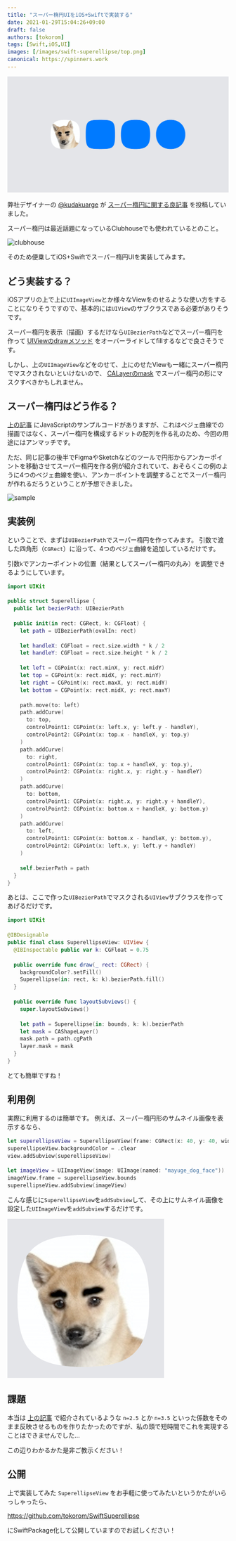 ```yaml
---
title: "スーパー楕円UIをiOS+Swiftで実装する"
date: 2021-01-29T15:04:26+09:00
draft: false
authors: [tokorom]
tags: [Swift,iOS,UI]
images: [/images/swift-superellipse/top.png]
canonical: https://spinners.work
---
```


![image](/images/swift-superellipse/top.png)

弊社デザイナーの [@kudakuarge](https://twitter.com/kudakurage) が [スーパー楕円に関する良記事](https://www.spinners.work/posts/kudakurage-superellipse-desgin/) を投稿していました。

スーパー楕円は最近話題になっているClubhouseでも使われているとのこと。

![clubhouse](https://www.spinners.work/images/kudakurage-superellipse-desgin/image14.png)

そのため便乗してiOS+Swiftでスーパー楕円UIを実装してみます。

## どう実装する？

iOSアプリの上で上に`UIImageView`とか様々なViewをのせるような使い方をすることになりそうですので、基本的には`UIView`のサブクラスである必要がありそうです。

スーパー楕円を表示（描画）するだけなら`UIBezierPath`などでスーパー楕円を作って [UIViewのdrawメソッド](https://developer.apple.com/documentation/uikit/uiview/1622529-draw) をオーバーライドしてfillするなどで良さそうです。

しかし、上の`UIImageView`などをのせて、上にのせたViewも一緒にスーパー楕円でマスクされないといけないので、 [CALayerのmask](https://developer.apple.com/documentation/quartzcore/calayer/1410861-mask) でスーパー楕円の形にマスクすべきかもしれません。

## スーパー楕円はどう作る？

[上の記事](https://www.spinners.work/posts/kudakurage-superellipse-desgin/) にJavaScriptのサンプルコードがありますが、これはベジェ曲線での描画ではなく、スーパー楕円を構成するドットの配列を作る礼のため、今回の用途にはアンマッチです。

ただ、同じ記事の後半でFigmaやSketchなどのツールで円形からアンカーポイントを移動させてスーパー楕円を作る例が紹介されていて、おそらくこの例のように4つのベジェ曲線を使い、アンカーポイントを調整することでスーパー楕円が作れるだろうということが予想できました。

![sample](https://www.spinners.work/images/kudakurage-superellipse-desgin/image24.png)

## 実装例

ということで、まずは`UIBezierPath`でスーパー楕円を作ってみます。
引数で渡した四角形（`CGRect`）に沿って、4つのベジェ曲線を追加しているだけです。

引数`k`でアンカーポイントの位置（結果としてスーパー楕円の丸み）を調整できるようにしています。

```swift
import UIKit

public struct Superellipse {
  public let bezierPath: UIBezierPath

  public init(in rect: CGRect, k: CGFloat) {
    let path = UIBezierPath(ovalIn: rect)

    let handleX: CGFloat = rect.size.width * k / 2
    let handleY: CGFloat = rect.size.height * k / 2

    let left = CGPoint(x: rect.minX, y: rect.midY)
    let top = CGPoint(x: rect.midX, y: rect.minY)
    let right = CGPoint(x: rect.maxX, y: rect.midY)
    let bottom = CGPoint(x: rect.midX, y: rect.maxY)

    path.move(to: left)
    path.addCurve(
      to: top,
      controlPoint1: CGPoint(x: left.x, y: left.y - handleY),
      controlPoint2: CGPoint(x: top.x - handleX, y: top.y)
    )
    path.addCurve(
      to: right,
      controlPoint1: CGPoint(x: top.x + handleX, y: top.y),
      controlPoint2: CGPoint(x: right.x, y: right.y - handleY)
    )
    path.addCurve(
      to: bottom,
      controlPoint1: CGPoint(x: right.x, y: right.y + handleY),
      controlPoint2: CGPoint(x: bottom.x + handleX, y: bottom.y)
    )
    path.addCurve(
      to: left,
      controlPoint1: CGPoint(x: bottom.x - handleX, y: bottom.y),
      controlPoint2: CGPoint(x: left.x, y: left.y + handleY)
    )

    self.bezierPath = path
  }
}
```

あとは、ここで作った`UIBezierPath`でマスクされる`UIView`サブクラスを作ってあげるだけです。

```swift
import UIKit

@IBDesignable
public final class SuperellipseView: UIView {
  @IBInspectable public var k: CGFloat = 0.75

  public override func draw(_ rect: CGRect) {
    backgroundColor?.setFill()
    Superellipse(in: rect, k: k).bezierPath.fill()
  }

  public override func layoutSubviews() {
    super.layoutSubviews()

    let path = Superellipse(in: bounds, k: k).bezierPath
    let mask = CAShapeLayer()
    mask.path = path.cgPath
    layer.mask = mask
  }
}
```

とても簡単ですね！

## 利用例

実際に利用するのは簡単です。
例えば、スーパー楕円形のサムネイル画像を表示するなら、

```swift
let superellipseView = SuperellipseView(frame: CGRect(x: 40, y: 40, width: 100, height: 100))
superellipseView.backgroundColor = .clear
view.addSubview(superellipseView)

let imageView = UIImageView(image: UIImage(named: "mayuge_dog_face"))
imageView.frame = superellipseView.bounds
superellipseView.addSubview(imageView)
```

こんな感じに`SuperellipseView`を`addSubview`して、その上にサムネイル画像を設定した`UIImageView`を`addSubview`するだけです。

![image](/images/swift-superellipse/ss-1611901779.png)

## 課題

本当は [上の記事](https://www.spinners.work/posts/kudakurage-superellipse-desgin/) で紹介されているような `n=2.5` とか `n=3.5` といった係数をそのまま反映させるものを作りたかったのですが、私の頭で短時間でこれを実現することはできませんでした...

この辺りわかるかた是非ご教示ください！

## 公開

上で実装してみた `SuperellipseView` をお手軽に使ってみたいというかたがいらっしゃったら、

https://github.com/tokorom/SwiftSuperellipse

にSwiftPackage化して公開していますのでお試しください！

